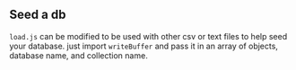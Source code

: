 ## Seed a db

`load.js` can be modified to be used with other csv or text files to help seed your database.
just import `writeBuffer` and pass it in an array of objects, database name, and collection name.



